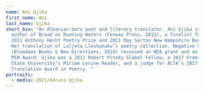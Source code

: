 ```yaml
---
name: Ani Gjika
first_name: Ani
last_name: Gjika
short_bio: "An Albanian-born poet and literary translator, Ani Gjika is the
  author of Bread on Running Waters (Fenway Press, 2013), a finalist for the
  2011 Anthony Hecht Poetry Prize and 2011 May Sarton New Hampshire Book Prize.
  Her translation of Luljeta Lleshanaku’s poetry collection, Negative Space
  (Bloodaxe Books & New Directions, 2018) received an NEA grant and an English
  PEN Award. Gjika was a 2011 Robert Pinsky Global Fellow, a 2017 Framingham
  State University’s Miriam Levine Reader, and a judge for ALTA’s 2017 National
  Translation Award in Poetry. "
portraits:
  - media: 2021/04/ani-gjika
---
```


